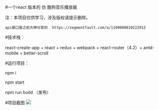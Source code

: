 
#一个react 版本的  仿 酷狗音乐播放器

注：本项目仅供学习，涉及版权请提示删除。

    api接口是之前大神分享的  https://segmentfault.com/a/1190000010222913

#技术栈：

react-create-app + react + redux + webpack + react-router（4.2）+ antd-mobile + better-scroll

#运行项目：

 npm i

 npm start

 npm run build （发布）

#项目截图
![](https://github.com/zhdxmw/wy-music/blob/master/project-img/a.jpeg)
